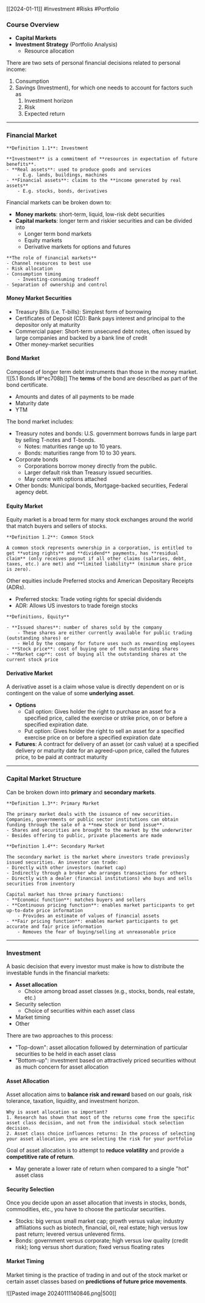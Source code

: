[[2024-01-11]] #Investment #Risks #Portfolio 

### Course Overview
- **Capital Markets**
- **Investment Strategy** (Portfolio Analysis)
	- Resource allocation

There are two sets of personal financial decisions related to personal income:
1. Consumption
2. Savings (Investment), for which one needs to account for factors such as
	1. Investment horizon
	2. Risk
	3. Expected return

---
### Financial Market

```ad-important
**Definition 1.1**: Investment

**Investment** is a commitment of **resources in expectation of future benefits**.
- **Real assets**: used to produce goods and services
	- E.g. lands, buildings, machines
- **Financial assets**: claims to the **income generated by real assets**
	- E.g. stocks, bonds, derivatives
```

Financial markets can be broken down to:
- **Money markets**: short-term, liquid, low-risk debt securities
- **Capital markets**: longer term and riskier securities and can be divided into
	- Longer term bond markets
	- Equity markets
	- Derivative markets for options and futures

```ad-summary
**The role of financial markets**
- Channel resources to best use
- Risk allocation 
- Consumption timing
	- Investing-consuming tradeoff
- Separation of ownership and control
```

#### Money Market Securities
- Treasury Bills (i.e. T-bills): Simplest form of borrowing  
- Certificates of Deposit (CD): Bank pays interest and principal to the depositor only at maturity
- Commercial paper: Short-term unsecured debt notes, often issued by large companies and backed by a bank line of credit  
- Other money-market securities

#### Bond Market
Composed of longer term debt instruments than those in the money market. ![[5.1 Bonds I#^ec708b]]
The **terms** of the bond are described as part of the bond certificate.
- Amounts and dates of all payments to be made
- Maturity date
- YTM

The bond market includes:
- Treasury notes and bonds: U.S. government borrows funds in large part by selling T-notes and T-bonds.  
	- Notes: maturities range up to 10 years.  
	- Bonds: maturities range from 10 to 30 years.  
- Corporate bonds  
	- Corporations borrow money directly from the public.  
	- Larger default risk than Treasury issued securities.  
	- May come with options attached  
- Other bonds: Municipal bonds, Mortgage-backed securities, Federal agency debt. 

#### Equity Market
Equity market is a broad term for many stock exchanges around the world that match buyers and sellers of stocks.

```ad-important
**Definition 1.2**: Common Stock

A common stock represents ownership in a corporation, is entitled to get **voting rights** and **dividend** payments, has **residual claim** (only receives payout if all other claims (salaries, debt, taxes, etc.) are met) and **limited liability** (minimum share price is zero).
```

Other equities include Preferred stocks and American Depositary Receipts (ADRs).
- Preferred stocks: Trade voting rights for special dividends
- ADR: Allows US investors to trade foreign stocks

```ad-info
**Definitions, Equity**

- **Issued shares**: number of shares sold by the company
	- These shares are either currently available for public trading  (outstanding shares) or
	- Held by the company for future uses such as rewarding employees  
- **Stock price**: cost of buying one of the outstanding shares
- **Market cap**: cost of buying all the outstanding shares at the current stock price
```

#### Derivative Market
A derivative asset is a claim whose value is directly dependent on or is contingent on the value of some **underlying asset**.
- **Options**
	- Call option: Gives holder the right to purchase an asset for a specified price, called the exercise or strike price, on or before a specified expiration date.
	- Put option: Gives holder the right to sell an asset for a specified exercise price on or before a specified expiration date
- **Futures**: A contract for delivery of an asset (or cash value) at a specified delivery or maturity date for an agreed-upon price, called the futures price, to be paid at contract maturity

---
### Capital Market Structure
Can be broken down into **primary** and **secondary markets**.

```ad-important
**Definition 1.3**: Primary Market

The primary market deals with the issuance of new securities. Companies, governments or public sector institutions can obtain funding through the sale of a **new stock or bond issue**.  
- Shares and securities are brought to the market by the underwriter  
- Besides offering to public, private placements are made
```

```ad-important
**Definition 1.4**: Secondary Market

The secondary market is the market where investors trade previously issued securities. An investor can trade:  
- Directly with other investors (market cap)
- Indirectly through a broker who arranges transactions for others  
- Directly with a dealer (financial institutions) who buys and sells securities from inventory 
```

```ad-summary
Capital market has three primary functions:
- **Economic function**: matches buyers and sellers
- **Continuous pricing function**: enables market participants to get up-to-date price information
	- Provides an estimate of values of financial assets
- **Fair pricing function**: enables market participants to get accurate and fair price information
	- Removes the fear of buying/selling at unreasonable price
```

---
### Investment
A basic decision that every investor must make is how to distribute the investable funds in the financial markets:
- **Asset allocation**
	- Choice among broad asset classes (e.g., stocks, bonds, real estate, etc.)
- Security selection
	- Choice of securities within each asset class
- Market timing
- Other

There are two approaches to this process:
- "Top-down": asset allocation followed by determination of particular securities to be held in each asset class
- "Bottom-up": investment based on attractively priced securities without as much concern for asset allocation

#### Asset Allocation
Asset allocation aims to **balance risk and reward** based on our goals, risk tolerance, taxation, liquidity, and investment horizon.

```ad-question
Why is asset allocation so important?
1. Research has shown that most of the returns come from the specific asset class decision, and not from the individual stock selection decision.
2. Asset class choice influences returns: In the process of selecting your asset allocation, you are selecting the risk for your portfolio
```

Goal of asset allocation is to attempt to **reduce volatility** and provide a **competitive rate of return**.
- May generate a lower rate of return when compared to a single "hot" asset class

#### Security Selection
Once you decide upon an asset allocation that invests in stocks, bonds, commodities, etc., you have to choose the particular securities.  
- Stocks: big versus small market cap; growth versus value; industry affiliations such as biotech, financial, oil, real estate; high versus low past return; levered versus unlevered firms.  
- Bonds: government versus corporate; high versus low quality (credit risk); long versus short duration; fixed versus floating rates

#### Market Timing
Market timing is the practice of trading in and out of the stock market or certain asset classes based on **predictions of future price movements**.

![[Pasted image 20240111140846.png|500]]
